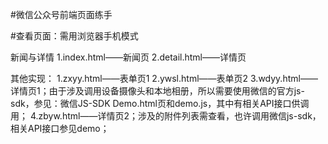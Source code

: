#微信公众号前端页面练手

#查看页面：需用浏览器手机模式

新闻与详情
1.index.html——新闻页
2.detail.html——详情页

其他实现：
1.zxyy.html——表单页1
2.ywsl.html——表单页2
3.wdyy.html——详情页1；由于涉及调用设备摄像头和本地相册，所以需要使用微信的官方js-sdk，参见：微信JS-SDK Demo.html页和demo.js，其中有相关API接口供调用；
4.zbyw.html——详情页2；涉及的附件列表需查看，也许调用微信js-sdk，相关API接口参见demo；